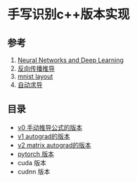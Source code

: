 # 手写识别c++版本实现

## 参考
1. [Neural Networks and Deep Learning](http://neuralnetworksanddeeplearning.com/chap1.html)
2. [反向传播推导](https://www.cnblogs.com/jsfantasy/p/12177275.html)
3. [mnist layout](https://yann.lecun.com/exdb/mnist/)
4. [自动求导](https://github.com/EurekaLabsAI/micrograd)

## 目录
* [v0 手动推导公式的版本](https://github.com/freelw/recognizing_handwritten_digits/tree/main/c++/v0)
* [v1 autograd的版本](https://github.com/freelw/recognizing_handwritten_digits/tree/main/c++/v1)
* [v2 matrix autograd的版本](https://github.com/freelw/recognizing_handwritten_digits/tree/main/c++/v2)
* [pytorch 版本](https://github.com/freelw/recognizing_handwritten_digits/tree/main/pytorch)
* cuda 版本
* cudnn 版本